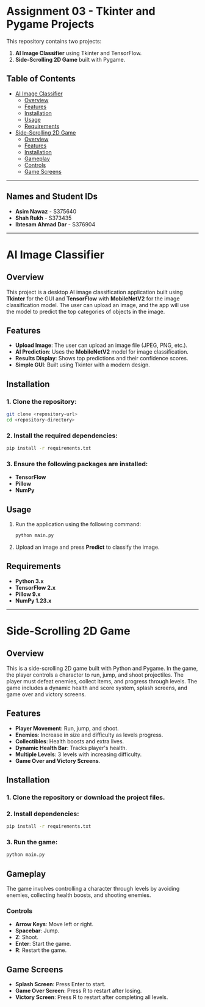 # Assignment 03 - Tkinter and Pygame Projects

This repository contains two projects:

1. **AI Image Classifier** using Tkinter and TensorFlow.
2. **Side-Scrolling 2D Game** built with Pygame.

## Table of Contents
- [AI Image Classifier](#ai-image-classifier)
  - [Overview](#overview)
  - [Features](#features)
  - [Installation](#installation)
  - [Usage](#usage)
  - [Requirements](#requirements)
- [Side-Scrolling 2D Game](#side-scrolling-2d-game)
  - [Overview](#overview-1)
  - [Features](#features-1)
  - [Installation](#installation-1)
  - [Gameplay](#gameplay)
  - [Controls](#controls)
  - [Game Screens](#game-screens)

---
## Names and Student IDs

- **Asim Nawaz** - S375640
- **Shah Rukh** - S373435
- **Ibtesam Ahmad Dar** - S376904

---

# AI Image Classifier

## Overview

This project is a desktop AI image classification application built using **Tkinter** for the GUI and **TensorFlow** with **MobileNetV2** for the image classification model. The user can upload an image, and the app will use the model to predict the top categories of objects in the image.

## Features

- **Upload Image**: The user can upload an image file (JPEG, PNG, etc.).
- **AI Prediction**: Uses the **MobileNetV2** model for image classification.
- **Results Display**: Shows top predictions and their confidence scores.
- **Simple GUI**: Built using Tkinter with a modern design.

## Installation

### 1. Clone the repository:

```bash
git clone <repository-url>
cd <repository-directory>
```

### 2. Install the required dependencies:

```bash
pip install -r requirements.txt
```

### 3. Ensure the following packages are installed:

- **TensorFlow**
- **Pillow**
- **NumPy**

## Usage

1. Run the application using the following command:

   ```bash
   python main.py
   ```

2. Upload an image and press **Predict** to classify the image.

## Requirements

- **Python 3.x**
- **TensorFlow 2.x**
- **Pillow 9.x**
- **NumPy 1.23.x**

---

# Side-Scrolling 2D Game

## Overview

This is a side-scrolling 2D game built with Python and Pygame. In the game, the player controls a character to run, jump, and shoot projectiles. The player must defeat enemies, collect items, and progress through levels. The game includes a dynamic health and score system, splash screens, and game over and victory screens.

## Features

- **Player Movement**: Run, jump, and shoot.
- **Enemies**: Increase in size and difficulty as levels progress.
- **Collectibles**: Health boosts and extra lives.
- **Dynamic Health Bar**: Tracks player's health.
- **Multiple Levels**: 3 levels with increasing difficulty.
- **Game Over and Victory Screens**.

## Installation

### 1. Clone the repository or download the project files.
### 2. Install dependencies:
```bash
pip install -r requirements.txt
```

### 3. Run the game:
```bash
python main.py
```

## Gameplay

The game involves controlling a character through levels by avoiding enemies, collecting health boosts, and shooting enemies.

### Controls

- **Arrow Keys**: Move left or right.
- **Spacebar**: Jump.
- **Z**: Shoot.
- **Enter**: Start the game.
- **R**: Restart the game.

## Game Screens

- **Splash Screen**: Press Enter to start.
- **Game Over Screen**: Press R to restart after losing.
- **Victory Screen**: Press R to restart after completing all levels.
